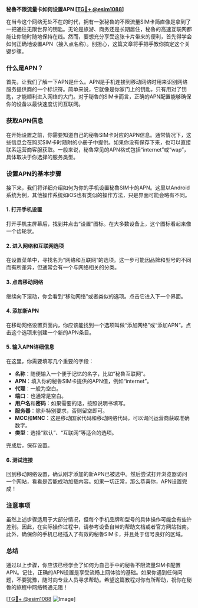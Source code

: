 **秘魯不限流量卡如何设置APN [[TG💪+ @esim1088](https://t.me/s/esim1088)]**

在当今这个网络无处不在的时代，拥有一张秘魯的不限流量SIM卡简直像是拿到了一把通往无限世界的钥匙。无论是旅游、商务还是长期居住，秘魯的高速互联网都能让你随时随地保持在线。然而，要想充分享受这张卡片带来的便利，首先得学会如何正确地设置APN（接入点名称）。别担心，这篇文章将手把手教你搞定这个关键步骤。

### 什么是APN？

首先，让我们了解一下APN是什么。APN是手机连接到移动网络时用来识别网络服务提供商的一个标识符。简单来说，它就像是你家门上的钥匙，只有用对了钥匙，才能顺利进入网络的大门。对于秘魯的SIM卡而言，正确的APN配置能够确保你的设备以最快速度访问互联网。

### 获取APN信息

在开始设置之前，你需要知道自己的秘魯SIM卡对应的APN信息。通常情况下，这些信息会在购买SIM卡时随附的小册子中提供。如果你没有保存下来，也可以直接联系运营商客服获取。一般来说，秘魯常见的APN格式包括“internet”或“wap”，具体取决于你选择的服务类型。

### 设置APN的基本步骤

接下来，我们将详细介绍如何为你的手机设置秘魯SIM卡的APN。这里以Android系统为例，其他操作系统如iOS也有类似的操作方法，只是界面可能会略有不同。

#### 1. 打开手机设置

打开手机主屏幕后，找到并点击“设置”图标。在大多数设备上，这个图标看起来像一个齿轮状。

#### 2. 进入网络和互联网选项

在设置菜单中，寻找名为“网络和互联网”的选项。这一步可能因品牌和型号的不同而有所差异，但通常会有一个与网络相关的分类。

#### 3. 点击移动网络

继续向下滚动，你会看到“移动网络”或者类似的选项。点击它进入下一个界面。

#### 4. 添加新APN

在移动网络设置页面内，你应该能找到一个选项叫做“添加网络”或“添加APN”。点击这个选项来创建一个新的APN条目。

#### 5. 输入APN详细信息

在这里，你需要填写几个重要的字段：
- **名称**：随便输入一个便于记忆的名字，比如“秘魯互联网”。
- **APN**：填入你的秘魯SIM卡提供的APN值，例如“internet”。
- **代理**：一般为空白。
- **端口**：也通常是空白。
- **用户名**和**密码**：如果需要的话，按照说明书填写。
- **服务器**：除非特别要求，否则留空即可。
- **MCC**和**MNC**：这是移动国家代码和移动网络代码，可以询问运营商获取准确数字。
- **类型**：选择“默认”、“互联网”等适合的选项。

完成后，保存设置。

#### 6. 测试连接

回到移动网络设置，确认刚才添加的新APN已被选中。然后尝试打开浏览器访问一个网站，看看是否能成功加载内容。如果一切正常，那么恭喜你，APN设置完成！

### 注意事项

虽然上述步骤适用于大部分情况，但每个手机品牌和型号的具体操作可能会有些许差别。因此，在实际操作过程中，请参考设备自带的帮助文档或者官方网站指南。此外，确保你的手机已经插入了有效的秘魯SIM卡，并且处于信号良好的区域。

### 总结

通过以上步骤，你应该已经学会了如何为自己手中的秘魯不限流量SIM卡配置APN。记住，正确的APN设置是享受流畅上网体验的基础。如果你遇到任何问题，不要犹豫，随时向专业人员寻求帮助。希望这篇教程对你有所帮助，祝你在秘魯的旅程中网络畅通无阻！

[[TG💪+ @esim1088](https://t.me/s/esim1088) ![Image](https://i.postimg.cc/4NQfJmqS/Snipaste-2025-05-13-00-14-12.png)]